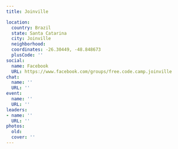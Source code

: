 ```yaml
---
title: Joinville

location:
  country: Brazil
  state: Santa Catarina
  city: Joinville
  neighborhood: 
  coordinates: -26.30449, -48.848673
  plusCode: ''
social:
  name: Facebook
  URL: https://www.facebook.com/groups/free.code.camp.joinville
chat:
  name: ''
  URL: ''
event:
  name: ''
  URL: ''
leaders:
- name: ''
  URL: ''
photos:
  old: 
  cover: ''
---
```

